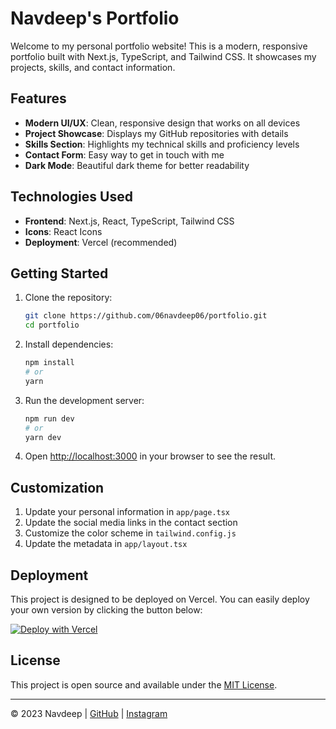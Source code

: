 # Navdeep's Portfolio

Welcome to my personal portfolio website! This is a modern, responsive portfolio built with Next.js, TypeScript, and Tailwind CSS. It showcases my projects, skills, and contact information.

## Features

- **Modern UI/UX**: Clean, responsive design that works on all devices
- **Project Showcase**: Displays my GitHub repositories with details
- **Skills Section**: Highlights my technical skills and proficiency levels
- **Contact Form**: Easy way to get in touch with me
- **Dark Mode**: Beautiful dark theme for better readability

## Technologies Used

- **Frontend**: Next.js, React, TypeScript, Tailwind CSS
- **Icons**: React Icons
- **Deployment**: Vercel (recommended)

## Getting Started

1. Clone the repository:
   ```bash
   git clone https://github.com/06navdeep06/portfolio.git
   cd portfolio
   ```

2. Install dependencies:
   ```bash
   npm install
   # or
   yarn
   ```

3. Run the development server:
   ```bash
   npm run dev
   # or
   yarn dev
   ```

4. Open [http://localhost:3000](http://localhost:3000) in your browser to see the result.

## Customization

1. Update your personal information in `app/page.tsx`
2. Update the social media links in the contact section
3. Customize the color scheme in `tailwind.config.js`
4. Update the metadata in `app/layout.tsx`

## Deployment

This project is designed to be deployed on Vercel. You can easily deploy your own version by clicking the button below:

[![Deploy with Vercel](https://vercel.com/button)](https://vercel.com/new/clone?repository-url=https%3A%2F%2Fgithub.com%2F06navdeep06%2Fportfolio)

## License

This project is open source and available under the [MIT License](LICENSE).

---

© 2023 Navdeep | [GitHub](https://github.com/06navdeep06) | [Instagram](https://www.instagram.com/06navdeep06/)
